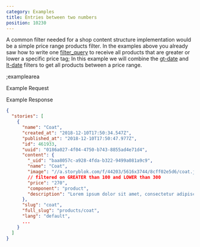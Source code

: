 ```yaml
---
category: Examples
title: Entries between two numbers
position: 10230
---
```


A common filter needed for a shop content structure implementation would be a simple price range products filter. In the examples above you already saw how to write one [filter_query](#filter-queries/overview) to receive all products that are greater or lower a specific price tag; In this example we will combine the [gt-date](#filter-queries/operation-gt-date) and [lt-date](#filter-queries/operation-lt-date) filters to get all products between a price range.

;examplearea

Example Request

<RequestExample url="https://api.storyblok.com/v1/cdn/stories/?token=ask9soUkv02QqbZgmZdeDAtt&filter_query[price][gt-num]=100&filter_query[price][lt-num]=300"></RequestExample>

Example Response

```json
{
  "stories": [
    {
      "name": "Coat",
      "created_at": "2018-12-10T17:50:34.547Z",
      "published_at": "2018-12-10T17:50:47.977Z",
      "id": 461933,
      "uuid": "0186a027-4f04-4750-b743-8855ad4e71d4",
      "content": {
        "_uid": "baa8057c-a928-4fda-b322-9499a081a9c9",
        "name": "Coat",
        "image": "//a.storyblok.com/f/44203/5616x3744/8cff02e5d6/coat.jpg",
        // filtered on GREATER than 100 and LOWER than 300
        "price": "270",
        "component": "product",
        "description": "Lorem ipsum dolor sit amet, consectetur adipiscing elit. In erat mauris, faucibus quis pharetra sit amet, pretium ac libero. Etiam vehicula eleifend bibendum."
      },
      "slug": "coat",
      "full_slug": "products/coat",
      "lang": "default",
      ...
    }
  ]
}
```
